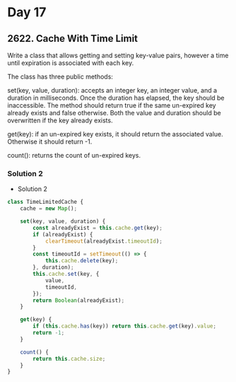 # Day 17

## 2622. Cache With Time Limit

Write a class that allows getting and setting key-value pairs, however a time until expiration is associated with each key.

The class has three public methods:

set(key, value, duration): accepts an integer key, an integer value, and a duration in milliseconds. Once the duration has elapsed, the key should be inaccessible. The method should return true if the same un-expired key already exists and false otherwise. Both the value and duration should be overwritten if the key already exists.

get(key): if an un-expired key exists, it should return the associated value. Otherwise it should return -1.

count(): returns the count of un-expired keys.

### Solution 2

- Solution 2

```js
class TimeLimitedCache {
	cache = new Map();

	set(key, value, duration) {
		const alreadyExist = this.cache.get(key);
		if (alreadyExist) {
			clearTimeout(alreadyExist.timeoutId);
		}
		const timeoutId = setTimeout(() => {
			this.cache.delete(key);
		}, duration);
		this.cache.set(key, {
			value,
			timeoutId,
		});
		return Boolean(alreadyExist);
	}

	get(key) {
		if (this.cache.has(key)) return this.cache.get(key).value;
		return -1;
	}

	count() {
		return this.cache.size;
	}
}
```
